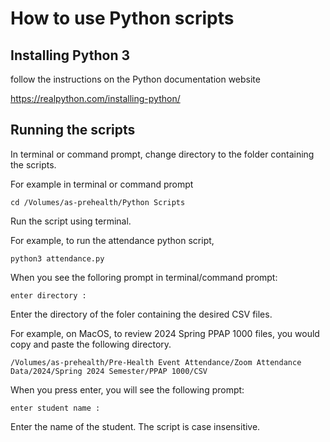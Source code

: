 # How to use Python scripts

## Installing Python 3

follow the instructions on the Python documentation website

https://realpython.com/installing-python/

## Running the scripts

In terminal or command prompt, change directory to the folder containing the scripts.

For example in terminal or command prompt
```
cd /Volumes/as-prehealth/Python Scripts
```

Run the script using terminal.

For example, to run the attendance python script,
```
python3 attendance.py
```

When you see the folloring prompt in terminal/command prompt:

```
enter directory :
```

Enter the directory of the foler containing the desired CSV files.

For example, on MacOS, to review 2024 Spring PPAP 1000 files, you would copy and paste the following directory.

```
/Volumes/as-prehealth/Pre-Health Event Attendance/Zoom Attendance Data/2024/Spring 2024 Semester/PPAP 1000/CSV
```

When you press enter, you will see the following prompt:

```
enter student name :
```

Enter the name of the student. The script is case insensitive.